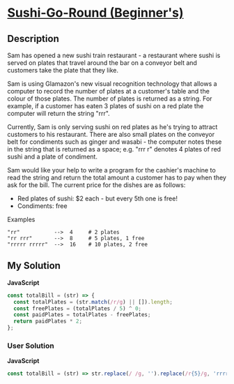 # [Sushi-Go-Round (Beginner's)](https://www.codewars.com/kata/59619e4609868dd923000041)

## Description

Sam has opened a new sushi train restaurant - a restaurant where sushi is served on plates that travel around the bar on a conveyor belt and customers take the plate that they like.

Sam is using Glamazon's new visual recognition technology that allows a computer to record the number of plates at a customer's table and the colour of those plates. The number of plates is returned as a string. For example, if a customer has eaten 3 plates of sushi on a red plate the computer will return the string "rrr".

Currently, Sam is only serving sushi on red plates as he's trying to attract customers to his restaurant. There are also small plates on the conveyor belt for condiments such as ginger and wasabi - the computer notes these in the string that is returned as a space; e.g. "rrr r" denotes 4 plates of red sushi and a plate of condiment.

Sam would like your help to write a program for the cashier's machine to read the string and return the total amount a customer has to pay when they ask for the bill. The current price for the dishes are as follows:

- Red plates of sushi: $2 each - but every 5th one is free!
- Condiments: free

Examples

```
"rr"           -->  4     # 2 plates
"rr rrr"       -->  8     # 5 plates, 1 free
"rrrrr rrrrr"  -->  16    # 10 plates, 2 free
```

## My Solution

**JavaScript**

```js
const totalBill = (str) => {
  const totalPlates = (str.match(/r/g) || []).length;
  const freePlates = (totalPlates / 5) ^ 0;
  const paidPlates = totalPlates - freePlates;
  return paidPlates * 2;
};
```

### User Solution

**JavaScript**

```js
const totalBill = (str) => str.replace(/ /g, '').replace(/r{5}/g, 'rrrr').length * 2;
```
